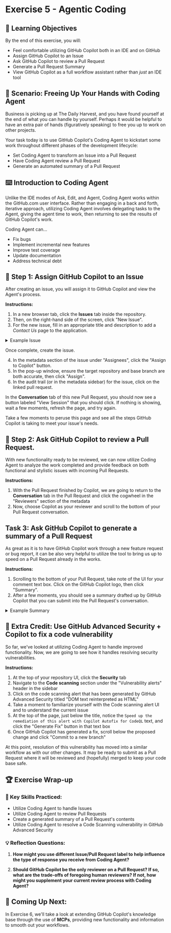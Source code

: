 # Exercise 5 - Agentic Coding

## 🎯 Learning Objectives

By the end of this exercise, you will:

- Feel comfortable utilizing GitHub Copilot both in an IDE and on GitHub
- Assign GitHub Copilot to an Issue
- Ask GitHub Copilot to review a Pull Request
- Generate a Pull Request Summary
- View GitHub Copilot as a full workflow assistant rather than _just_ an IDE tool

## 🍎 Scenario: Freeing Up Your Hands with Coding Agent

Business is picking up at The Daily Harvest, and you have found yourself at the end of what you can handle by yourself. Perhaps it would be helpful to have an extra pair of hands (figuratively speaking) to free you up to work on other projects.

Your task today is to use GitHub Copilot's Coding Agent to kickstart some work throughout different phases of the development lifecycle:

- Set Coding Agent to transform an Issue into a Pull Request
- Have Coding Agent review a Pull Request
- Generate an automated summary of a Pull Request

## ⌨️ Introduction to Coding Agent

Unlike the IDE modes of Ask, Edit, and Agent, Coding Agent works within the GitHub.com user interface. Rather than engaging in a back and forth, iterative approach, utilizing Coding Agent involves delegating tasks to the Agent, giving the agent time to work, then returning to see the results of GitHub Copilot's work.

Coding Agent can...

- Fix bugs
- Implement incremental new features
- Improve test coverage
- Update documentation
- Address technical debt

## 📝 Step 1: Assign GitHub Copilot to an Issue

After creating an issue, you will assign it to GitHub Copilot and view the Agent's process.

__Instructions:__

1. In a new browser tab, click the __Issues__ tab inside the repository.
2. Then, on the right-hand side of the screen, click "New Issue".
3. For the new issue, fill in an appropriate title and description to add a _Contact Us_ page to the application.

<details>
  <summary>Example Issue</summary>
  <img width="993" height="608" alt="image" src="https://github.com/user-attachments/assets/688ee09c-c68e-49c1-847b-66ba699a6a28" />
</details>

Once complete, create the issue.

4. In the metadata section of the issue under "Assignees", click the "Assign to Copilot" button.
5. In the pop-up window, ensure the target repository and base branch are both accurate, then click "Assign".
6. In the audit trail (or in the metadata sidebar) for the issue, click on the linked pull request.

In the __Conversation__ tab of this new Pull Request, you should now see a button labeled "View Session" that you should click. If nothing is showing, wait a few moments, refresh the page, and try again.

Take a few moments to peruse this page and see all the steps GitHub Copilot is taking to meet your issue's needs.

## 👀 Step 2: Ask GitHub Copilot to review a Pull Request.

With new functionality ready to be reviewed, we can now utilize Coding Agent to analyze the work completed and provide feedback on both functional and stylistic issues with incoming Pull Requests.

__Instructions:__

1. With the Pull Request finished by Copilot, we are going to return to the __Conversation__ tab in the Pull Request and click the cogwheel in the "Reviewers" section of the metadata
2. Now, choose Copilot as your reviewer and scroll to the bottom of your Pull Request conversation.

## Task 3: Ask GitHub Copilot to generate a summary of a Pull Request

As great as it is to have GitHub Copilot work through a new feature request or bug report, it can be also very helpful to utilize the tool to bring us up to speed on a Pull Request already in the works.

__Instructions:__

1. Scrolling to the bottom of your Pull Request, take note of the UI for your comment text box. Click on the GitHub Copilot logo, then click "Summary".
2. After a few moments, you should see a summary drafted up by GitHub Copilot that you can submit into the Pull Request's conversation.

<details>
  <summary>Example Summary</summary>
  <img width="941" height="700" alt="image" src="https://github.com/user-attachments/assets/b2ff26d2-1ea5-4f81-af49-3879c8fbd42e" />
</details>

## 🥷 Extra Credit: Use GitHub Advanced Security + Copilot to fix a code vulnerability

So far, we've looked at utilizing Coding Agent to handle improved functionality. Now, we are going to see how it handles resolving security vulnerabilities.

__Instructions:__

1. At the top of your repository UI, click the __Security__ tab
2. Navigate to the __Code scanning__ section under the "Vulnerability alerts" header in the sidebar
3. Click on the code scanning alert that has been generated by GitHub Advanced Security titled "DOM text reinterpreted as HTML"
4. Take a moment to familiarize yourself with the Code scanning alert UI and to understand the current issue
5. At the top of the page, just below the title, notice the `Speed up the remediation of this alert with Copilot Autofix for CodeQL` text, and click the "Generate Fix" button in that text box
6. Once GitHub Copilot has generated a fix, scroll below the proposed change and click "Commit to a new branch"

At this point, resolution of this vulnerability has moved into a similar workflow as with our other changes. It may be ready to submit as a Pull Request where it will be reviewed and (hopefully) merged to keep your code base safe.

## 🏆 Exercise Wrap-up

### 🎯 Key Skills Practiced:

- Utilize Coding Agent to handle Issues
- Utilize Coding Agent to review Pull Requests
- Create a generated summary of a Pull Request's contents
- Utilize Coding Agent to resolve a Code Scanning vulnerability in GitHub Advanced Security

### 💡 Reflection Questions:

1. **How might you use different Issue/Pull Request label to help influence the type of response you receive from Coding Agent?**

2. **Should GitHub Copilot be the only reviewer on a Pull Request? If so, what are the trade-offs of foregoing human reviewers? If not, how might you supplement your current review process with Coding Agent?**

## 🔮 Coming Up Next:

In Exercise 6, we'll take a look at extending GitHub Copilot's knowledge base through the use of **MCPs**, providing new functionality and information to smooth out your workflows.
